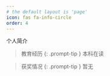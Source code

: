 ```yaml
---
# the default layout is 'page'
icon: fas fa-info-circle
order: 4
---
```


个人简介

> 教育经历
{: .prompt-tip }
本科在读

> 获奖情况
{: .prompt-tip }
暂无
